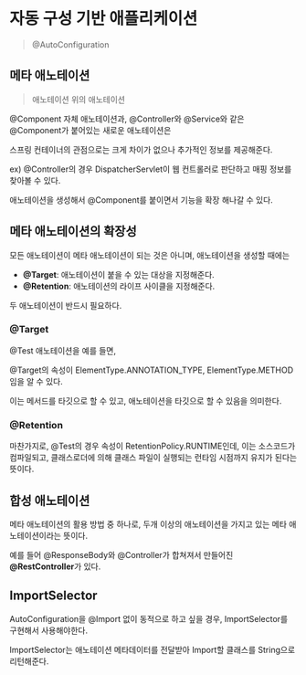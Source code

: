 # 자동 구성 기반 애플리케이션

> @AutoConfiguration

## 메타 애노테이션

> 애노테이션 위의 애노테이션

@Component 자체 애노테이션과, @Controller와 @Service와 같은 @Component가 붙어있는 새로운 애노테이션은 

스프링 컨테이너의 관점으로는 크게 차이가 없으나 추가적인 정보를 제공해준다.

ex) @Controller의 경우 DispatcherServlet이 웹 컨트롤러로 판단하고 매핑 정보를 찾아볼 수 있다.

애노테이션을 생성해서 @Component를 붙이면서 기능을 확장 해나갈 수 있다.

## 메타 애노테이션의 확장성

모든 애노테이션이 메타 애노테이션이 되는 것은 아니며, 애노테이션을 생성할 때에는

- **@Target**: 애노테이션이 붙을 수 있는 대상을 지정해준다.
- **@Retention**: 애노테이션의 라이프 사이클을 지정해준다.

두 애노테이션이 반드시 필요하다.

### @Target

@Test 애노테이션을 예를 들면,

@Target의 속성이 ElementType.ANNOTATION_TYPE, ElementType.METHOD임을 알 수 있다.

이는 메서드를 타깃으로 할 수 있고, 애노테이션을 타깃으로 할 수 있음을 의미한다.

### @Retention

마찬가지로, @Test의 경우 속성이 RetentionPolicy.RUNTIME인데, 이는 소스코드가 컴파일되고, 클래스로더에 의해 클래스 파일이 실행되는 런타임 시점까지 유지가 된다는 뜻이다.

## 합성 애노테이션

메타 애노테이션의 활용 방법 중 하나로, 두개 이상의 애노테이션을 가지고 있는 메타 애노테이션이라는 뜻이다.

예를 들어 @ResponseBody와 @Controller가 합쳐져서 만들어진 **@RestController**가 있다.

## ImportSelector

AutoConfiguration을 @Import 없이 동적으로 하고 싶을 경우, ImportSelector를 구현해서 사용해야한다.

ImportSelector는 애노테이션 메타데이터를 전달받아 Import할 클래스를 String으로 리턴해준다.







